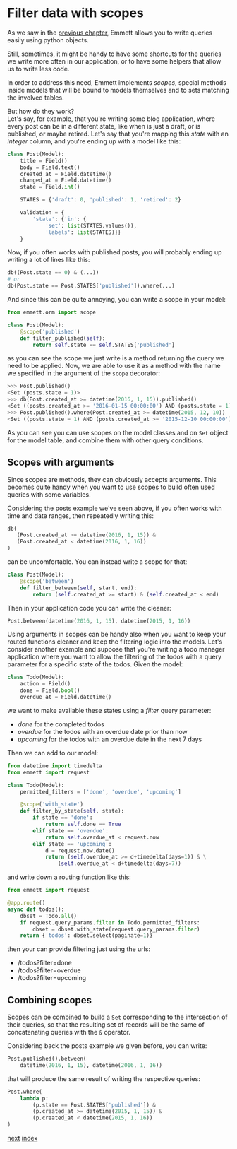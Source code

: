 Filter data with scopes
=======================

As we saw in the [previous chapter](./operations), Emmett allows you to write queries easily using python objects.

Still, sometimes, it might be handy to have some shortcuts for the queries we write more often in our application, or to have some helpers that allow us to write less code.

In order to address this need, Emmett implements *scopes*, special methods inside models that will be bound to models themselves and to sets matching the involved tables.

But how do they work?    
Let's say, for example, that you're writing some blog application, where every post can be in a different state, like when is just a draft, or is published, or maybe retired. Let's say that you're mapping this *state* with an *integer* column, and you're ending up with a model like this:

```python
class Post(Model):
    title = Field()
    body = Field.text()
    created_at = Field.datetime()
    changed_at = Field.datetime()
    state = Field.int()

    STATES = {'draft': 0, 'published': 1, 'retired': 2}

    validation = {
        'state': {'in': {
            'set': list(STATES.values()), 
            'labels': list(STATES)}}
    }
```

Now, if you often works with published posts, you will probably ending up writing a lot of lines like this:

```python
db((Post.state == 0) & (...))
# or
db(Post.state == Post.STATES['published']).where(...)
```

And since this can be quite annoying, you can write a scope in your model:

```python
from emmett.orm import scope

class Post(Model):
    @scope('published')
    def filter_published(self):
        return self.state == self.STATES['published']
```

as you can see the scope we just write is a method returning the query we need to be applied. Now, we are able to use it as a method with the name we specified in the argument of the `scope` decorator:

```python
>>> Post.published()
<Set (posts.state = 1)>
>>> db(Post.created_at >= datetime(2016, 1, 15)).published()
<Set ((posts.created_at >= '2016-01-15 00:00:00') AND (posts.state = 1))>
>>> Post.published().where(Post.created_at >= datetime(2015, 12, 10))
<Set ((posts.state = 1) AND (posts.created_at >= '2015-12-10 00:00:00'))>
```

As you can see you can use scopes on the model classes and on `Set` object for the model table, and combine them with other query conditions.

Scopes with arguments
---------------------

Since scopes are methods, they can obviously accepts arguments. This becomes quite handy when you want to use scopes to build often used queries with some variables.

Considering the posts example we've seen above, if you often works with time and date ranges, then repeatedly writing this:

```python
db(
   (Post.created_at >= datetime(2016, 1, 15)) &
   (Post.created_at < datetime(2016, 1, 16))
) 
```

can be uncomfortable. You can instead write a scope for that:

```python
class Post(Model):
    @scope('between')
    def filter_between(self, start, end):
        return (self.created_at >= start) & (self.created_at < end)
```

Then in your application code you can write the cleaner:

```python
Post.between(datetime(2016, 1, 15), datetime(2015, 1, 16))
```

Using arguments in scopes can be handy also when you want to keep your routed functions cleaner and keep the filtering logic into the models. Let's consider another example and suppose that you're writing a todo manager application where you want to allow the filtering of the todos with a query parameter for a specific state of the todos. Given the model:

```python
class Todo(Model):
    action = Field()
    done = Field.bool()
    overdue_at = Field.datetime()
```

we want to make available these states using a *filter* query parameter:

- *done* for the completed todos
- *overdue* for the todos with an overdue date prior than now
- *upcoming* for the todos with an overdue date in the next 7 days

Then we can add to our model:

```python
from datetime import timedelta
from emmett import request

class Todo(Model):
    permitted_filters = ['done', 'overdue', 'upcoming']

    @scope('with_state')
    def filter_by_state(self, state):
        if state == 'done':
            return self.done == True
        elif state == 'overdue':
            return self.overdue_at < request.now
        elif state == 'upcoming':
            d = request.now.date()
            return (self.overdue_at >= d+timedelta(days=1)) & \
                (self.overdue_at < d+timedelta(days=7))
```

and write down a routing function like this:

```python
from emmett import request

@app.route()
async def todos():
    dbset = Todo.all()
    if request.query_params.filter in Todo.permitted_filters:
        dbset = dbset.with_state(request.query_params.filter)
    return {'todos': dbset.select(paginate=1)}
```

then your can provide filtering just using the urls:

- /todos?filter=done
- /todos?filter=overdue
- /todos?filter=upcoming

Combining scopes
----------------

Scopes can be combined to build a `Set` corresponding to the intersection of their queries, so that the resulting set of records will be the same of concatenating queries with the `&` operator.

Considering back the posts example we given before, you can write:

```python
Post.published().between(
    datetime(2016, 1, 15), datetime(2016, 1, 16))
```

that will produce the same result of writing the respective queries:

```python
Post.where(
    lambda p: 
        (p.state == Post.STATES['published']) &
        (p.created_at >= datetime(2015, 1, 15)) &
        (p.created_at < datetime(2015, 1, 16))
)
```

[next](orm/relations.md)
[index](README.md)